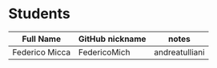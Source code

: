 # Students

| Full Name | GitHub nickname | notes |
| --------- | --------------- | ----- |
| Federico Micca | FedericoMich |  andreatulliani |

